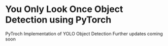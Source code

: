 # You Only Look Once Object Detection using PyTorch

PyTroch Implementation of YOLO Object Detection
Further updates coming soon


